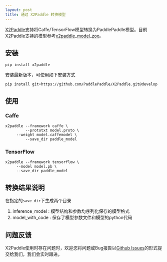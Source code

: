 ```yaml
---
layout: post
title: 通过 X2Paddle 转换模型
---
```


[X2Paddle](https://github.com/PaddlePaddle/X2Paddle)支持将Caffe/TensorFlow模型转换为PaddlePaddle模型。目前X2Paddle支持的模型参考[x2paddle_model_zoo](https://github.com/PaddlePaddle/X2Paddle/blob/develop/x2paddle_model_zoo.md)。

## 安装

```
pip install x2paddle
```

安装最新版本，可使用如下安装方式

```
pip install git+https://github.com/PaddlePaddle/X2Paddle.git@develop
```

## 使用

### Caffe

```
x2paddle --framework caffe \
         --prototxt model.proto \
	 --weight model.caffemodel \
         --save_dir paddle_model
```

### TensorFlow

```
x2paddle --framework tensorflow \
	 --model model.pb \
	 --save_dir paddle_model
```

## 转换结果说明

在指定的`save_dir`下生成两个目录  
1. inference_model : 模型结构和参数均序列化保存的模型格式
2. model_with_code : 保存了模型参数文件和模型的python代码

## 问题反馈

X2Paddle使用时存在问题时，欢迎您将问题或Bug报告以[Github Issues](https://github.com/PaddlePaddle/X2Paddle/issues)的形式提交给我们，我们会实时跟进。
